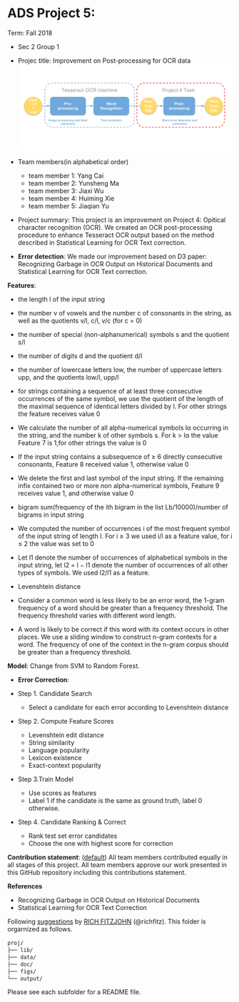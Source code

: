 # ADS Project 5: 

Term: Fall 2018

+ Sec 2 Group 1 
+ Projec title: Improvement on Post-processing for OCR data
![image](figs/proj4.png)
+ Team members(in alphabetical order)
	+ team member 1: Yang Cai
	+ team member 2: Yunsheng Ma
	+ team member 3: Jiaxi Wu
	+ team member 4: Huiming Xie
	+ team member 5: Jiaqian Yu
	
+ Project summary: This project is an improvement on Project 4: Opitical character recognition (OCR). We created an OCR post-processing procedure to enhance Tesseract OCR output based on the method described in Statistical Learning for OCR Text correction.

+ **Error detection**: We made our improvement based on D3 paper: Recognizing Garbage in OCR Output on Historical Documents and Statistical Learning for OCR Text correction. 

**Features**:
+ the length l of the input string

+ the number v of vowels and the number c of consonants in the string, as well as the quotients v/l, c/l, v/c (for c = 0)

+ the number of special (non-alphanumerical) symbols s and the quotient s/l

+ the number of digits d and the quotient d/l 

+ the number of lowercase letters low, the number of uppercase letters upp, and the quotients low/l, upp/l

+ for strings containing a sequence of at least three consecutive occurrences of the same symbol, we use the quotient of the length of the maximal sequence of identical letters divided by l. For other strings the feature receives value 0

+ We calculate the number of all alpha-numerical symbols lα occurring in the string, and the number k of other symbols s. For k > lα the value Feature 7 is 1,for other strings the value is 0

+ If the input string contains a subsequence of ≥ 6 directly consecutive consonants, Feature 8 received value 1, otherwise value 0

+ We delete the first and last symbol of the input string. If the remaining infix contained two or more non alpha-numerical symbols, Feature 9 receives value 1, and otherwise value 0

+ bigram sum(frequency of the ith bigram in the list Lb/10000)/number of bigrams in input string

+ We computed the number of occurrences i of the most frequent symbol of the input string of length l. For i ≥ 3 we used i/l as a feature value, for i ≤ 2 the value was set to 0

+ Let l1 denote the number of occurrences of alphabetical symbols in the input string, let l2 = l − l1 denote the number of occurrences of all other types of symbols. We used l2/l1 as a feature.

+ Levenshtein distance

+ Consider a common word is less likely to be an error word, the 1-gram frequency of a word should be greater than a frequency threshold. The frequency threshold varies with different word length.

+ A word is likely to be correct if this word with its context occurs in other places. We use a sliding window to construct n-gram contexts for a word. The frequency of one of the context in the n-gram corpus should be greater than a frequency threshold.


**Model**:
Change from SVM to Random Forest.

+ **Error Correction**:
+ Step 1. Candidate Search

  + Select a candidate for each error according to Levenshtein distance

+ Step 2. Compute Feature Scores
  + Levenshtein edit distance
  + String similarity
  + Language popularity
  + Lexicon existence
  + Exact-context popularity

+ Step 3.Train Model
  + Use scores as features
  + Label 1 if the candidate is the same as ground truth, label 0 otherwise.

+ Step 4. Candidate Ranking & Correct
  + Rank test set error candidates
  + Choose the one with highest score for correction



	
**Contribution statement**: ([default](doc/a_note_on_contributions.md)) All team members contributed equally in all stages of this project. All team members approve our work presented in this GitHub repository including this contributions statement. 

**References**
+ Recognizing Garbage in OCR Output on Historical Documents
+ Statistical Learning for OCR Text Correction

Following [suggestions](http://nicercode.github.io/blog/2013-04-05-projects/) by [RICH FITZJOHN](http://nicercode.github.io/about/#Team) (@richfitz). This folder is orgarnized as follows.

```
proj/
├── lib/
├── data/
├── doc/
├── figs/
└── output/
```

Please see each subfolder for a README file.
